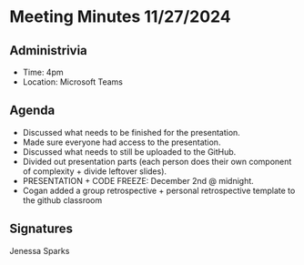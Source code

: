 # Meeting Minutes 11/27/2024

## Administrivia
* Time: 4pm
* Location: Microsoft Teams

## Agenda
- Discussed what needs to be finished for the presentation.
- Made sure everyone had access to the presentation. 
- Discussed what needs to still be uploaded to the GitHub. 
- Divided out presentation parts (each person does their own component of complexity + divide leftover slides).
- PRESENTATION + CODE FREEZE: December 2nd @ midnight.
- Cogan added a group retrospective + personal retrospective template to the github classroom

## Signatures
Jenessa Sparks
